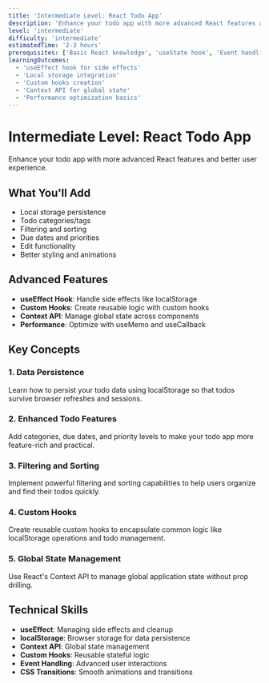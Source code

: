 ```yaml
---
title: 'Intermediate Level: React Todo App'
description: 'Enhance your todo app with more advanced React features and better user experience'
level: 'intermediate'
difficulty: 'intermediate'
estimatedTime: '2-3 hours'
prerequisites: ['Basic React knowledge', 'useState hook', 'Event handling']
learningOutcomes:
  - 'useEffect hook for side effects'
  - 'Local storage integration'
  - 'Custom hooks creation'
  - 'Context API for global state'
  - 'Performance optimization basics'
---
```


# Intermediate Level: React Todo App

Enhance your todo app with more advanced React features and better user experience.

## What You'll Add

- Local storage persistence
- Todo categories/tags
- Filtering and sorting
- Due dates and priorities
- Edit functionality
- Better styling and animations

## Advanced Features

- **useEffect Hook**: Handle side effects like localStorage
- **Custom Hooks**: Create reusable logic with custom hooks
- **Context API**: Manage global state across components
- **Performance**: Optimize with useMemo and useCallback

## Key Concepts

### 1. Data Persistence

Learn how to persist your todo data using localStorage so that todos survive browser refreshes and sessions.

### 2. Enhanced Todo Features

Add categories, due dates, and priority levels to make your todo app more feature-rich and practical.

### 3. Filtering and Sorting

Implement powerful filtering and sorting capabilities to help users organize and find their todos quickly.

### 4. Custom Hooks

Create reusable custom hooks to encapsulate common logic like localStorage operations and todo management.

### 5. Global State Management

Use React's Context API to manage global application state without prop drilling.

## Technical Skills

- **useEffect**: Managing side effects and cleanup
- **localStorage**: Browser storage for data persistence
- **Context API**: Global state management
- **Custom Hooks**: Reusable stateful logic
- **Event Handling**: Advanced user interactions
- **CSS Transitions**: Smooth animations and transitions
